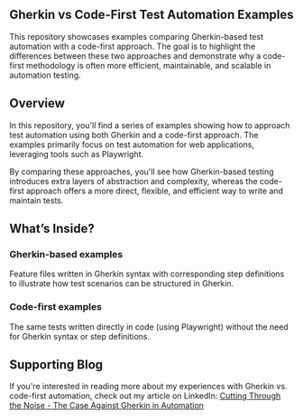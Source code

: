 ## Gherkin vs Code-First Test Automation Examples
This repository showcases examples comparing Gherkin-based test automation with a code-first approach. The goal is to highlight the differences between these two approaches and demonstrate why a code-first methodology is often more efficient, maintainable, and scalable in automation testing.

## Overview
In this repository, you'll find a series of examples showing how to approach test automation using both Gherkin and a code-first approach. The examples primarily focus on test automation for web applications, leveraging tools such as Playwright.

By comparing these approaches, you'll see how Gherkin-based testing introduces extra layers of abstraction and complexity, whereas the code-first approach offers a more direct, flexible, and efficient way to write and maintain tests.

## What’s Inside?
### Gherkin-based examples
Feature files written in Gherkin syntax with corresponding step definitions to illustrate how test scenarios can be structured in Gherkin.

### Code-first examples
The same tests written directly in code (using Playwright) without the need for Gherkin syntax or step definitions.

 
## Supporting Blog
If you're interested in reading more about my experiences with Gherkin vs. code-first automation, check out my article on LinkedIn: [Cutting Through the Noise - The Case Against Gherkin in Automation](https://www.linkedin.com/pulse/cutting-through-noise-case-against-gherkin-elliott-hrynacz-6gruc)